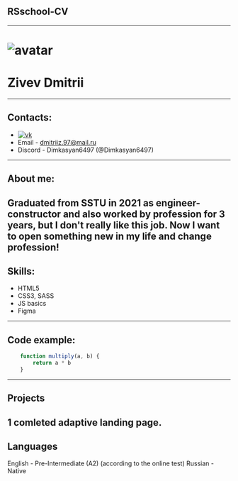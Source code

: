 ## RSschool-CV
---
# ![avatar](https://sun6-20.userapi.com/s/v1/ig1/VQKe3RzLSuuh11zRfwxWg2MDd4jFIkM1vvloSlHQ3zzIq1BOO6DbAUVMPphV6C3HZyseEM96.jpg?size=200x200&quality=96&crop=0,0,2160,2160&ava=1)
# Zivev Dmitrii
---
## Contacts:
- [![vk](https://www.knor.ru/vk.gif)](https://vk.com/dimkasyan6497)
- Email - <dmitriiz.97@mail.ru>
- Discord - Dimkasyan6497 (@Dimkasyan6497)
---
## About me:
Graduated from SSTU in 2021 as engineer-constructor and also worked by profession for 3 years, but I don't really like this job. Now I want to open something new in my life and change profession!
---
## Skills:
- HTML5
- CSS3, SASS
- JS basics
- Figma
---
## Code example:
```js
    function multiply(a, b) {
        return a * b
    }
```
---
## Projects
1 comleted adaptive landing page.
---
## Languages
English - Pre-Intermediate (A2) (according to the online test)
Russian - Native